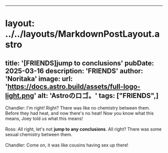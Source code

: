
---
# layout: ../../layouts/MarkdownPostLayout.astro
title: '[FRIENDS]jump to conclusions'
pubDate: 2025-03-16
description: 'FRIENDS'
author: 'Noritaka'
image:
    url: 'https://docs.astro.build/assets/full-logo-light.png'
    alt: 'Astroのロゴ。'
tags: ["FRIENDS",]
---

Chandler: I'm right! Right? There was like no chemistry between them. Before  they had heat, and now there's no heat! Now you know what this means, Joey told us what this means!<br>
<br>
Ross: All right, let's not **jump to any conclusions**. All right? There was some sexual chemistry between them.<br>
<br>
Chandler: Come on, it was like cousins having sex up there!<br>
<br>
